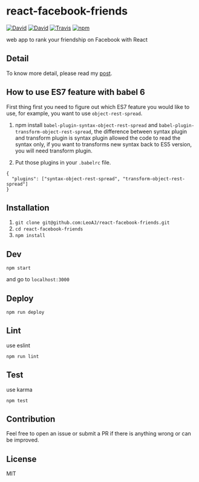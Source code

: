 # react-facebook-friends

[![David](https://img.shields.io/david/LeoAJ/react-facebook-friends.svg?style=flat-square)](https://david-dm.org/LeoAJ/react-facebook-friends)
[![David](https://img.shields.io/david/dev/LeoAJ/react-facebook-friends.svg?style=flat-square)](https://david-dm.org/LeoAJ/react-facebook-friends#info=devDependencies)
[![Travis](https://img.shields.io/travis/LeoAJ/react-facebook-friends.svg?style=flat-square)](https://travis-ci.org/LeoAJ/react-facebook-friends)
[![npm](https://img.shields.io/npm/l/express.svg?style=flat-square)](https://github.com/LeoAJ/react-facebook-friends/blob/master/LICENSE)

web app to rank your friendship on Facebook with React

## Detail

To know more detail, please read my [post](http://leoj.js.org/personal/React-iTunes-Search/).

## How to use ES7 feature with babel 6

First thing first you need to figure out which ES7 feature you would like to use, for example, you want to use `object-rest-spread`.

1. npm install `babel-plugin-syntax-object-rest-spread` and `babel-plugin-transform-object-rest-spread`, the difference between syntax plugin and transform plugin is syntax plugin allowed the code to read the syntax only, if you want to transforms new syntax back to ES5 version, you will need transform plugin.

2. Put those plugins in your `.babelrc` file.

```
{
  "plugins": ["syntax-object-rest-spread", "transform-object-rest-spread"]
}
```

## Installation

1. `git clone git@github.com:LeoAJ/react-facebook-friends.git`
2. `cd react-facebook-friends`
3. `npm install`

## Dev

```
npm start
```
and go to `localhost:3000`

## Deploy

```
npm run deploy
```

## Lint

use eslint

```
npm run lint
```

## Test

use karma

```
npm test
```

## Contribution

Feel free to open an issue or submit a PR if there is anything wrong or can be improved.

## License

MIT
